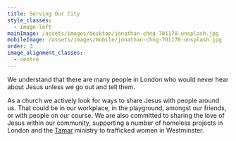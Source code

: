 ```yaml
---
title: Serving Our City
style_classes:
  - image-left
mainImage: /assets/images/desktop/jonathan-chng-701178-unsplash.jpg
mobileImage: /assets/images/mobile/jonathan-chng-701178-unsplash.jpg
order: 3
image_alignment_classes:
  - centre
---
```

We understand that there are many people in London who would never hear about Jesus unless we go out and tell them.

As a church we actively look for ways to share Jesus with people around us. That could be in our workplace, in the playground, amongst our friends, or with people on our course. We are also committed to sharing the love of Jesus within our community, supporting a number of homeless projects in London and the [Tamar](http://www.tamarwestminster.org) ministry to trafficked women in Westminster.
